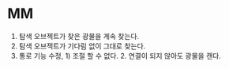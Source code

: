 # MM
1. 탐색 오브젝트가 찾은 광물을 계속 찾는다.
2. 탐색 오브젝트가 기다림 없이 그대로 찾는다.
3. 통로 기능 수정, 1) 조절 할 수 없다. 2. 연결이 되지 않아도 광물을 캔다.
